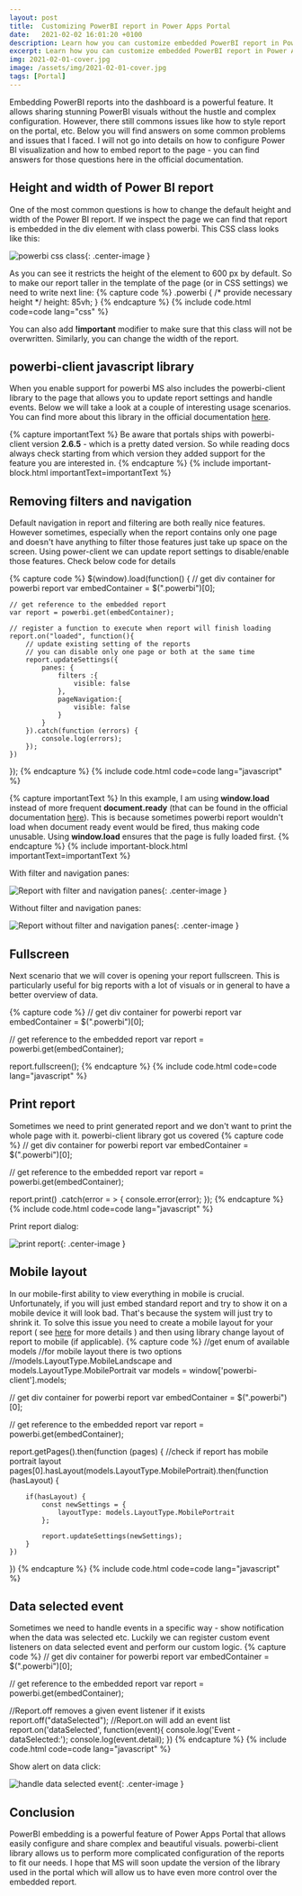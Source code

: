```yaml
---
layout: post
title:  Customizing PowerBI report in Power Apps Portal
date:   2021-02-02 16:01:20 +0100
description: Learn how you can customize embedded PowerBI report in Power Apps Portal to fit your needs
excerpt: Learn how you can customize embedded PowerBI report in Power Apps Portal to fit your needs
img: 2021-02-01-cover.jpg
image: /assets/img/2021-02-01-cover.jpg
tags: [Portal]
---
```


Embedding PowerBI reports into the dashboard is a powerful feature. It allows sharing stunning PowerBI visuals without the hustle and complex configuration. However, there still commons issues like how to style report on the portal, etc. Below you will find answers on some common problems and issues that I faced. I will not go into details on how to configure Power BI visualization and how to embed report to the page - you can find answers for those questions here in the official documentation.

## Height and width of Power BI report

One of the most common questions is how to change the default height and width of the Power BI report. If we inspect the page we can find that report is embedded in the div element with class powerbi. This CSS class looks like this:

![powerbi css class]({{site.baseurl}}/assets/img/2021-02-02-report-css-class.jpg){: .center-image }

As you can see it restricts the height of the element to 600 px by default. So to make our report taller in the template of the page (or in CSS settings) we need to write next line:
{% capture code %}
.powerbi {
    /* provide necessary height */
    height: 85vh;
}
{% endcapture %}
{% include code.html code=code lang="css" %}

You can also add **!important** modifier to make sure that this class will not be overwritten. Similarly, you can change the width of the report.

## powerbi-client javascript library

When you enable support for powerbi MS also includes the powerbi-client library to the page that allows you to update report settings and handle events. Below we will take a look at a couple of interesting usage scenarios. You can find more about this library in the official documentation [here](https://github.com/microsoft/PowerBI-JavaScript#powerbi-client).

{% capture importantText %}
Be aware that portals ships with powerbi-client version <strong>2.6.5</strong> - which is a pretty dated version. So while reading docs always check starting from which version they added support for the feature you are interested in.
{% endcapture %}
{% include important-block.html importantText=importantText %}

## Removing filters and navigation

Default navigation in report and filtering are both really nice features. However sometimes, especially when the report contains only one page and doesn't have anything to filter those features just take up space on the screen. Using power-client we can update report settings to disable/enable those features. Check below code for details

{% capture code %}
$(window).load(function() {
    // get div container for powerbi report
    var embedContainer = $(".powerbi")[0];

    // get reference to the embedded report
    var report = powerbi.get(embedContainer);

    // register a function to execute when report will finish loading
    report.on("loaded", function(){
        // update existing setting of the reports
        // you can disable only one page or both at the same time
        report.updateSettings({
            panes: {
                filters :{
                    visible: false
                },
                pageNavigation:{
                    visible: false
                }
            }
        }).catch(function (errors) {
            console.log(errors);
        });
    })
});
{% endcapture %}
{% include code.html code=code lang="javascript" %}

{% capture importantText %}
In this example, I am using <strong>window.load</strong> instead of more frequent <strong>document.ready</strong> (that can be found in the official documentation <a href="https://docs.microsoft.com/en-us/powerapps/maker/portals/admin/add-powerbi-report#how-to-use-powerbi-client-javascript-library-in-portals">here</a>). This is because sometimes powerbi report wouldn't load when document ready event would be fired, thus making code unusable. Using <strong>window.load</strong> ensures that the page is fully loaded first.
{% endcapture %}
{% include important-block.html importantText=importantText %}

With filter and navigation panes:

![Report with filter and navigation panes]({{site.baseurl}}/assets/img/2021-02-02-report-with-filter-nav.jpg){: .center-image }

Without filter and navigation panes:

![Report without filter and navigation panes]({{site.baseurl}}/assets/img/2021-02-02-report-without-filter-nav.jpg){: .center-image }

## Fullscreen

Next scenario that we will cover is opening your report fullscreen. This is particularly useful for big reports with a lot of visuals or in general to have a better overview of data.

{% capture code %}
// get div container for powerbi report
var embedContainer = $(".powerbi")[0];

// get reference to the embedded report
var report = powerbi.get(embedContainer);

report.fullscreen();
{% endcapture %}
{% include code.html code=code lang="javascript" %}

## Print report

Sometimes we need to print generated report and we don't want to print the whole page with it. powerbi-client library got us covered
{% capture code %}
// get div container for powerbi report
var embedContainer = $(".powerbi")[0];

// get reference to the embedded report
var report = powerbi.get(embedContainer);

report.print()
    .catch(error = > { console.error(error); });
{% endcapture %}
{% include code.html code=code lang="javascript" %}

Print report dialog:

![print report]({{site.baseurl}}/assets/img/2021-02-02-report-print.jpg){: .center-image }

## Mobile layout

In our mobile-first ability to view everything in mobile is crucial. Unfortunately, if you will just embed standard report and try to show it on a mobile device it will look bad. That's because the system will just try to shrink it. To solve this issue you need to create a mobile layout for your report ( see [here](https://docs.microsoft.com/en-us/power-bi/create-reports/desktop-create-phone-report) for more details ) and then using library change layout of report to mobile (if applicable).
{% capture code %}
//get enum of available models
//for mobile layout there is two options
//models.LayoutType.MobileLandscape and models.LayoutType.MobilePortrait
var models = window['powerbi-client'].models;

// get div container for powerbi report
var embedContainer = $(".powerbi")[0];

// get reference to the embedded report
var report = powerbi.get(embedContainer);

report.getPages().then(function (pages) {
    //check if report has mobile portrait layout
    pages[0].hasLayout(models.LayoutType.MobilePortrait).then(function (hasLayout) {

        if(hasLayout) {
            const newSettings = {
                layoutType: models.LayoutType.MobilePortrait
            };
            
            report.updateSettings(newSettings);
        }
    })
})
{% endcapture %}
{% include code.html code=code lang="javascript" %}

## Data selected event

Sometimes we need to handle events in a specific way - show notification when the data was selected etc. Luckily we can register custom event listeners on data selected event and perform our custom logic.
{% capture code %}
// get div container for powerbi report
var embedContainer = $(".powerbi")[0];

// get reference to the embedded report
var report = powerbi.get(embedContainer);

//Report.off removes a given event listener if it exists
report.off("dataSelected");
//Report.on will add an event list
report.on('dataSelected', function(event){
    console.log('Event - dataSelected:');
    console.log(event.detail);
})
{% endcapture %}
{% include code.html code=code lang="javascript" %}

Show alert on data click:

![handle data selected event]({{site.baseurl}}/assets/img/2021-02-02-report-event-click.jpg){: .center-image }

## Conclusion

PowerBI embedding is a powerful feature of Power Apps Portal that allows easily configure and share complex and beautiful visuals. powerbi-client library allows us to perform more complicated configuration of the reports to fit our needs. I hope that MS will soon update the version of the library used in the portal which will allow us to have even more control over the embedded report.
